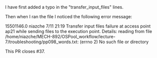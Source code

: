 I have first added a typo in the "transfer_input_files" lines.

Then when I ran the file I noticed the following error message:

15501146.0   niazche         7/11 21:19 Transfer input files failure at access point ap21 while sending files to the execution point. Details: reading from file /home/niazche/MECH-892/OSPool_workflow/lecture-7/troubleshooting/pp098_words.txt: (errno 2) No such file or directory


This PR closes #37.
